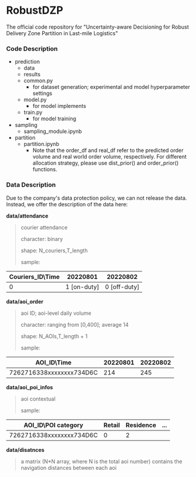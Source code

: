 # RobustDZP
The official code repository for "Uncertainty-aware Decisioning for Robust Delivery Zone Partition in Last-mile Logistics"

### Code Description

- prediction
  - data
  - results 
  - common.py
    - for dataset generation; experimental and model hyperparameter settings 
  - model.py
    - for model implements
  - train.py
    - for model training
- sampling
  - sampling_module.ipynb
- partition
  - partition.ipynb
    - Note that the order_df and real_df refer to the predicted order volume and real world order volume, respectively. For different allocation strategy, please use dist_prior() and order_prior() functions.   


### Data Description
Due to the company's data protection policy, we can not release the data. Instead, we offer the description of the data here:

**data/attendance**
> courier attendance
> 
> character: binary
> 
> shape: N_couriers,T_length
>
> sample:

| Couriers_ID\Time | 20220801 | 20220802 |
|------------------------------------------|----------|----------|
| 0 | 1 [on-duty]     | 0  [off-duty]    |

**data/aoi_order**
> aoi ID; aoi-level daily volume
> 
> character: ranging from [0,400];  average 14
> 
> shape: N_AOIs,T_length + 1
>
> sample: 

| AOI_ID\Time | 20220801 | 20220802 |
|------------------------------------------|----------|----------|
| 7262716338xxxxxxxx734D6C | 214      | 245      |

**data/aoi_poi_infos**
> aoi contextual
>
> sample:

| AOI_ID\POI category | Retail | Residence | ...| 
|------------------------------------------|----------|----------|----------|
| 7262716338xxxxxxxx734D6C | 0      | 2      | |

**data/disatnces**
> a matrix (N*N array, where N is the total aoi number) contains the navigation distances between each aoi
